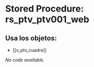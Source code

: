 # Stored Procedure: rs_ptv_ptv001_web

## Usa los objetos:
- [[v_ptv_cuadre]]

*No code available.*
